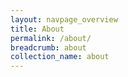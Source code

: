```yaml
---
layout: navpage_overview
title: About
permalink: /about/
breadcrumb: about
collection_name: about
---
```


